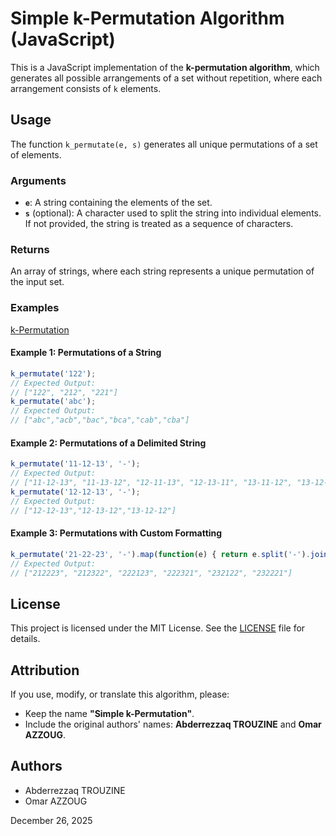 # Simple k-Permutation Algorithm (JavaScript)

This is a JavaScript implementation of the **k-permutation algorithm**, which generates all possible arrangements of a set without repetition, where each arrangement consists of `k` elements.

## Usage

The function `k_permutate(e, s)` generates all unique permutations of a set of elements.

### Arguments

-   **`e`**: A string containing the elements of the set.
-   **`s`** (optional): A character used to split the string into individual elements. If not provided, the string is treated as a sequence of characters.

### Returns

An array of strings, where each string represents a unique permutation of the input set.

### Examples

[k-Permutation](https://codepen.io/am_trouzine/pen/wBvMYWL)

#### Example 1: Permutations of a String

```javascript
k_permutate('122');
// Expected Output:
// ["122", "212", "221"]
k_permutate('abc');
// Expected Output:
// ["abc","acb","bac","bca","cab","cba"]
```

#### Example 2: Permutations of a Delimited String

```javascript
k_permutate('11-12-13', '-');
// Expected Output:
// ["11-12-13", "11-13-12", "12-11-13", "12-13-11", "13-11-12", "13-12-11"]
k_permutate('12-12-13', '-');
// Expected Output:
// ["12-12-13","12-13-12","13-12-12"]
```

#### Example 3: Permutations with Custom Formatting

```javascript
k_permutate('21-22-23', '-').map(function(e) { return e.split('-').join(''); });
// Expected Output:
// ["212223", "212322", "222123", "222321", "232122", "232221"]
```

## License
This project is licensed under the MIT License. See the [LICENSE](LICENSE) file for details.

## Attribution
If you use, modify, or translate this algorithm, please:
- Keep the name **"Simple k-Permutation"**.
- Include the original authors' names: **Abderrezzaq TROUZINE** and **Omar AZZOUG**.

## Authors
- Abderrezzaq TROUZINE
- Omar AZZOUG

December 26, 2025
